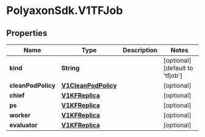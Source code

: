 # PolyaxonSdk.V1TFJob

## Properties

Name | Type | Description | Notes
------------ | ------------- | ------------- | -------------
**kind** | **String** |  | [optional] [default to &#39;tfjob&#39;]
**cleanPodPolicy** | [**V1CleanPodPolicy**](V1CleanPodPolicy.md) |  | [optional] 
**chief** | [**V1KFReplica**](V1KFReplica.md) |  | [optional] 
**ps** | [**V1KFReplica**](V1KFReplica.md) |  | [optional] 
**worker** | [**V1KFReplica**](V1KFReplica.md) |  | [optional] 
**evaluator** | [**V1KFReplica**](V1KFReplica.md) |  | [optional] 



